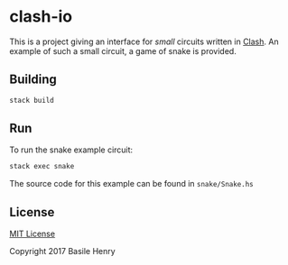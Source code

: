 # clash-io

This is a project giving an interface for *small* circuits written in
[Clash](www.clash-lang.org). An example of such a small circuit, a game of
snake is provided.

## Building

```sh
stack build
```

## Run

To run the snake example circuit:

```sh
stack exec snake
```

The source code for this example can be found in `snake/Snake.hs`

## License

[MIT License](LICENSE)

Copyright 2017 Basile Henry
